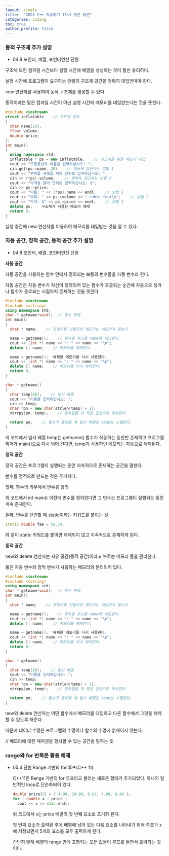 ```yaml
---
layout: single
title:  "2023 C++ 학습하기 1차시 질문 답변"
categories: coding
toc: true
author_profile: false
---
```


<head>
  <style>
    table.dataframe {
      white-space: normal;
      width: 100%;
      height: 240px;
      display: block;
      overflow: auto;
      font-family: Arial, sans-serif;
      font-size: 0.9rem;
      line-height: 20px;
      text-align: center;
      border: 0px !important;
    }

    table.dataframe th {
      text-align: center;
      font-weight: bold;
      padding: 8px;
    }

    table.dataframe td {
      text-align: center;
      padding: 8px;
    }

    table.dataframe tr:hover {
      background: #b8d1f3; 
    }

    .output_prompt {
      overflow: auto;
      font-size: 0.9rem;
      line-height: 1.45;
      border-radius: 0.3rem;
      -webkit-overflow-scrolling: touch;
      padding: 0.8rem;
      margin-top: 0;
      margin-bottom: 15px;
      font: 1rem Consolas, "Liberation Mono", Menlo, Courier, monospace;
      color: $code-text-color;
      border: solid 1px $border-color;
      border-radius: 0.3rem;
      word-break: normal;
      white-space: pre;
    }

  .dataframe tbody tr th:only-of-type {
      vertical-align: middle;
  }

  .dataframe tbody tr th {
      vertical-align: top;
  }

  .dataframe thead th {
      text-align: center !important;
      padding: 8px;
  }

  .page__content p {
      margin: 0 0 0px !important;
  }

  .page__content p > strong {
    font-size: 0.8rem !important;
  }

  </style>
</head>


### 동적 구조체 추가 설명

  * 04.8 포인터, 배열, 포인터연산 단원

  구조체 또한 컴파일 시간보다 실행 시간에 배열을 생성하는 것이 훨씬 유리하다.

  실행 시간에 프로그램이 요구하는 만큼의 구조체 공간을 정확히 대입받아야 한다.

  new 연산자를 사용하여 동적 구조체를 생성할 수 있다.

  동적이라는 말은 컴파일 시간이 아닌 실행 시간에 메모리를 대입받는다는 것을 뜻한다.

  ```cpp
  #include <iostream>
  struct inflatable    // 구조체 정의
  {
    char name[20];
    float volume;
    double price;
  };
  int main()
  {
    using namespace std;
    inflatable * ps = new inflatable;    // 구조체를 위한 메모리 대입
    cout << "모형풍선의 이름을 입력하십시오: ";
    cin.get(ps->name, 20)    // 멤버에 접근하는 방법 1
    cout << "부피를 세제곱 피트 단위로 입력하십시오: ";
    cin >> (*ps).volume;    // 멤버에 접근하는 방법 2
    cout << "가격을 달러 단위로 입력하십시오: $";
    cin >> ps->price;
    cout << "이름: " << (*ps).name << endl;    // 방법 2
    cout << "부피: " << ps->volume << " cubic feet\n";    // 방법 1
    cout << "가격: $" << ps->price << endl;    // 방법 1
    delete ps;    구조체가 사용한 메모리 해제
    return 0;
  }
  ```

  실행 중간에 new 연산자를 이용하여 메모리를 대입받는 것을 알 수 있다.

### 자동 공간, 정적 공간, 동적 공간 추가 설명

* 04.8 포인터, 배열, 포인터연산 단원

**자동 공간**

자동 공간을 사용하는 함수 안에서 정의되는 보통의 변수들을 자동 변수라 한다.

자동 공간은 자동 변수가 자신이 정의되어 있는 함수가 호출되는 순간에 자동으로 생겨나 함수가 종료되는 시점까지 존재하는 것을 뜻한다

```cpp
#include <iostream>
#include <cstring)
using namespace std;
char * getname(void);  // 함수 원형
int main()
{
  char * name;    // 포인터를 만들지만 메모리는 대입하지 않는다

  name = getname();    // 문자열 주소를 name에 대입한다.
  cout << (int *) name << ": " << name << "\n";
  delete [] name;    // 메모리를 해제한다.

  name = getname();  해제한 메모리를 다시 사용한다.
  cout << (int *) name << ": " << name << "\n";
  delete [] name;    // 메모리를 다시 해제한다.
  return 0;
}

char * getname()
{
  char temp[80];    // 임시 배열
  cout << "이름을 입력하십시오: ";
  cin >> temp;
  char *pn = new char[strlen(temp) + 1];
  strcpy(pn, temp);    // 문자열을 더 작은 공간으로 복사한다.

  return pn;    // 함수가 종료될 때 임시 배열인 temp는 소멸한다.
}
```

이 코드에서 임시 배열 temp는 getname() 함수가 작동하는 동안만 존재하고 프로그램 제어가 main()으로 다시 넘어 간다면, temp가 사용하던 메모리는 자동으로 해제된다.

**정적 공간**

정적 공간은 프로그램이 실행되는 동안 지속적으로 존재하는 공간을 말한다.

변수를 정적으로 만드는 것은 두가지다.

첫째, 함수의 외부에서 변수를 정의

위 코드에서 int main() 이전에 변수를 정의한다면 그 변수는 프로그램이 실행되는 동안 계속 존재한다.

둘째, 변수를 선언할 때 static이라는 키워드를 붙이는 것

```cpp
static double fee = 56.50;
```

와 같이 static 키워드를 붙이면 해제되지 않고 지속적으로 존재하게 된다.

**동적 공간**

new와 delete 연산자는 자유 공간(동적 공간)이라고 부르는 메모리 풀을 관리한다.

풀은 자동 변수와 정적 변수가 사용하는 메모리와 분리되어 있다.

```cpp
#include <iostream>
#include <cstring)
using namespace std;
char * getname(void);  // 함수 원형
int main()
{
  char * name;    // 포인터를 만들지만 메모리는 대입하지 않는다

  name = getname();    // 문자열 주소를 name에 대입한다.
  cout << (int *) name << ": " << name << "\n";
  delete [] name;    // 메모리를 해제한다.

  name = getname();  해제한 메모리를 다시 사용한다.
  cout << (int *) name << ": " << name << "\n";
  delete [] name;    // 메모리를 다시 해제한다.
  return 0;
}

char * getname()
{
  char temp[80];    // 임시 배열
  cout << "이름을 입력하십시오: ";
  cin >> temp;
  char *pn = new char[strlen(temp) + 1];
  strcpy(pn, temp);    // 문자열을 더 작은 공간으로 복사한다.

  return pn;    // 함수가 종료될 때 임시 배열인 temp는 소멸한다.
}
```

new와 delete 연산자는 어떤 함수에서 메모리를 대입하고 다른 함수에서 그것을 해제할 수 있도록 해준다.

때문에 데이터 수명은 프로그램의 수명이나 함수의 수명에 얽매이지 않는다.

// 메모리에 대한 제어권을 행사할 수 있는 공간을 말하는 듯.

### range와 for 반목문 활용 예제

* 05.4 단원 Range 기반의 for 루프(C++ 11)

  C++11은 Range 기반의 for 루프라고 불리는 새로운 형태가 추가되었다. 하나의 일반적인 loop로 단순화되어 있다.

  ```cpp
  double price[5] = { 4.99, 10.99, 6.87, 7.99, 8.49 };
  for ( double x : price )
    cout << x << std::endl;
  ```

  위 코드에서 x는 price 배열의 첫 번째 요소로 초기화 된다.

  첫 번째 요소가 출력된 후에 배열에 남아 있는 다음 요소를 나타내기 위해 루프가 x에 저장되면서 5개의 요소를 모두 출력하게 된다.

  간단히 말해 배열의 range 안에 포함되는 모든 값들이 루프를 돌면서 출력되는 것이다.
